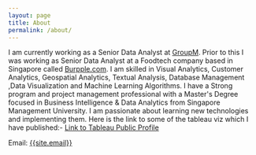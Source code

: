 ```yaml
---
layout: page
title: About
permalink: /about/
---
```

<p>
I am currently working as a Senior Data Analyst at <a href="https://www.groupm.com/" target="_blank">GroupM</a>. Prior to this I was working as Senior Data Analyst at a Foodtech company based in Singapore called <a href="https://www.burpple.com/sg" target="_blank">Burpple.com</a>. I am skilled in Visual Analytics, Customer Analytics, Geospatial Analytics, Textual Analysis, Database Management ,Data Visualization and Machine Learning Algorithms. I have a Strong program and project management professional with a Master's Degree focused in Business Intelligence & Data Analytics from Singapore Management University. I am passionate about learning new technologies and implementing them. Here is the link to some of the tableau viz which I have published:- <a href="https://public.tableau.com/profile/shreyansh.shivam#!/" target="_blank"> Link to Tableau Public Profile</a>
</p>

Email: <a href="mailto:{{site.email}}?Subject=From Blog Site:">{{site.email}}</a>



